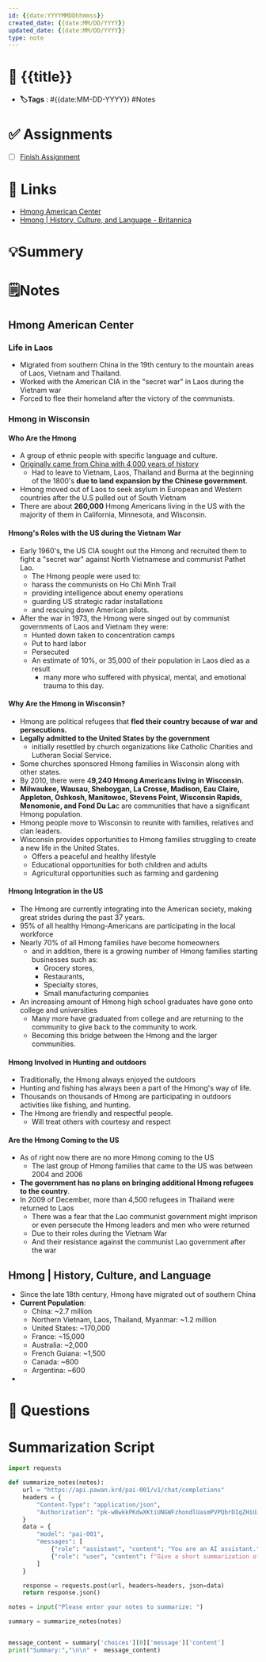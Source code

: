 ```yaml
---
id: {{date:YYYYMMDDhhmmss}}
created_date: {{date:MM/DD/YYYY}}
updated_date: {{date:MM/DD/YYYY}}
type: note
---
```


# 📅 {{title}}
- **🏷️Tags** : #{{date:MM-DD-YYYY}} #Notes 

# ✅ Assignments
- [ ]  [Finish Assignment ](https://classroom.google.com/u/2/c/NjkyMDIwOTk1NTMx/m/NzE5NzAyNTEzMTMw/details)

# 🔗 Links
-  [Hmong American Center](https://www.hmongamericancenter.org/hmong-history/)
- [Hmong | History, Culture, and Language - Britannica](https://www.britannica.com/topic/Hmong)
# 💡Summery


# 🗒️Notes

## Hmong American Center

### Life in Laos
- Migrated from southern China in the 19th century to the mountain areas of Laos, Vietnam and Thailand. 
- Worked with the American CIA in the "secret war" in Laos during the Vietnam war 
- Forced to flee their homeland after the victory of the communists. 

### Hmong in Wisconsin

#### Who Are the Hmong
- A group of ethnic people with specific language and culture. 
- <u>Originally came from China with 4,000 years of history</u>
	- Had to leave to Vietnam, Laos, Thailand and Burma at the beginning of the 1800's **due to land expansion by the Chinese government**. 
- Hmong moved out of Laos to seek asylum in European and Western countries after the U.S pulled out of South Vietnam
- There are about **260,000** Hmong Americans living in the US with the majority of them in California, Minnesota, and Wisconsin. 

#### Hmong's Roles with the US during the Vietnam War
- Early 1960's, the US CIA sought out the Hmong and recruited them to fight a "secret war" against North Vietnamese and communist Pathet Lao. 
	- The Hmong people were used to: 
	- harass the communists on Ho Chi Minh Trail 
	- providing intelligence about enemy operations
	- guarding US strategic radar installations
	- and rescuing down American pilots. 
- After the war in 1973, the Hmong were singed out by communist governments of Laos and Vietnam they were: 
	- Hunted down taken to concentration camps
	- Put to hard labor
	- Persecuted 
	- An estimate of 10%, or 35,000 of their population in Laos died as a result
		- many more who suffered with physical, mental, and emotional trauma to this day. 

#### Why Are the Hmong in Wisconsin?
- Hmong are political refugees that **fled their country because of war and persecutions.**
- **Legally admitted to the United States by the government** 
	- initially resettled by church organizations like Catholic Charities and Lutheran Social Service. 
- Some churches sponsored Hmong families in Wisconsin along with other states. 
- By 2010, there were 4**9,240 Hmong Americans living in Wisconsin.** 
- **Milwaukee, Wausau, Sheboygan, La Crosse, Madison, Eau Claire, Appleton, Oshkosh, Manitowoc, Stevens Point, Wisconsin Rapids, Menomonie, and Fond Du La**c are communities that have a significant Hmong population. 
- Hmong people move to Wisconsin to reunite with families, relatives and clan leaders. 
- Wisconsin provides opportunities to Hmong families struggling to create a new life in the United States. 
	- Offers a peaceful and healthy lifestyle 
	- Educational opportunities for both children and adults
	- Agricultural opportunities such as farming and gardening 

#### Hmong Integration in the US
- The Hmong are currently integrating into the American society, making great strides during the past 37 years. 
- 95% of all healthy Hmong-Americans are participating in the local workforce
- Nearly 70% of all Hmong families have become homeowners 
	- and in addition, there is a growing number of Hmong families starting businesses such as: 
		- Grocery stores, 
		- Restaurants, 
		- Specialty stores, 
		-  Small manufacturing companies
- An increasing amount of Hmong high school graduates have gone onto college and universities
	- Many more have graduated from college and are returning to the community to give back to the community to work.
	- Becoming this bridge between the Hmong and the larger communities.  

#### Hmong Involved in Hunting and outdoors

- Traditionally, the Hmong always enjoyed the outdoors
- Hunting and fishing has always been a part of the Hmong's way of life. 
- Thousands on thousands of Hmong are participating in outdoors activities like fishing, and hunting. 
- The Hmong are friendly and respectful people.
	- Will treat others with courtesy and respect 

#### Are the Hmong Coming to the US
- As of right now there are no more Hmong coming to the US
	- The last group of Hmong families that came to the US was between 2004 and 2006
- **The government has no plans on bringing additional Hmong refugees to the country**. 
- In 2009 of December, more than 4,500 refugees in Thailand were returned to Laos
	- There was a fear that the Lao communist government might imprison or even persecute the Hmong leaders and men who were returned 
	- Due to their roles during the Vietnam War 
	- And their resistance against the communist Lao government after the war 

## Hmong | History, Culture, and Language
- Since the late 18th century, Hmong have migrated out of southern China
- **Current Population**:
    - China: ~2.7 million
    - Northern Vietnam, Laos, Thailand, Myanmar: ~1.2 million
    - United States: ~170,000
    - France: ~15,000
    - Australia: ~2,000
    - French Guiana: ~1,500
    - Canada: ~600
    - Argentina: ~600
- 

# 🧠 Questions

 



# Summarization Script
```python
import requests

def summarize_notes(notes):
    url = "https://api.pawan.krd/pai-001/v1/chat/completions"
    headers = {
        "Content-Type": "application/json",
        "Authorization": "pk-wBwkkPKdwXKtiUNGWFzhondlUasmPVPQbrDIqZHiUJMXSRUA"
    }
    data = {
        "model": "pai-001",
        "messages": [
            {"role": "assistant", "content": "You are an AI assistant."},
            {"role": "user", "content": f"Give a short summarization of the following notes in 2 sentences with proper indentation: {notes}"}
        ]
    }

    response = requests.post(url, headers=headers, json=data)
    return response.json()

notes = input("Please enter your notes to summarize: ")

summary = summarize_notes(notes)


message_content = summary['choices'][0]['message']['content']
print("Summary:","\n\n" +  message_content)

```